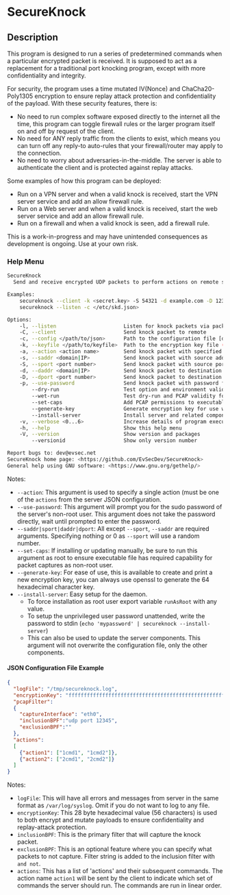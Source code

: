 # SecureKnock

## Description

This program is designed to run a series of predetermined commands when a particular encrypted packet is received.
It is supposed to act as a replacement for a traditional port knocking program, except with more confidentiality and integrity.

For security, the program uses a time mutated IV(Nonce) and ChaCha20-Poly1305 encryption to ensure replay attack protection and confidentiality of the payload.
With these security features, there is:

- No need to run complex software exposed directly to the internet all the time, this program can toggle firewall rules or the larger program itself on and off by request of the client.
- No need for ANY reply traffic from the clients to exist, which means you can turn off any reply-to auto-rules that your firewall/router may apply to the connection.
- No need to worry about adversaries-in-the-middle. The server is able to authenticate the client and is protected against replay attacks.

Some examples of how this program can be deployed:

- Run on a VPN server and when a valid knock is received, start the VPN server service and add an allow firewall rule.
- Run on a Web server and when a valid knock is received, start the web server service and add an allow firewall rule.
- Run on a firewall and when a valid knock is seen, add a firewall rule.

This is a work-in-progress and may have unintended consequences as development is ongoing. Use at your own risk.

### Help Menu

```bash
SecureKnock
  Send and receive encrypted UDP packets to perform actions on remote systems

Examples:
    secureknock --client -k <secret.key> -S 54321 -d example.com -D 1234 -a startwebserver
    secureknock --listen -c </etc/skd.json>

Options:
    -l, --listen                      Listen for knock packets via packet capture
    -C, --client                      Send knock packet to remote
    -c, --config </path/to/json>      Path to the configuration file [default: secureknockd.json]
    -k, --keyfile </path/to/keyfile>  Path to the encryption key file (Overrides key value in server config)
    -a, --action <action name>        Send knock packet with specified action name
    -s, --saddr <domain|IP>           Send knock packet with source address
    -S, --sport <port number>         Send knock packet with source port
    -d, --daddr <domain|IP>           Send knock packet to destination address
    -D, --dport <port number>         Send knock packet to destination port
    -p, --use-password                Send knock packet with password for sudo (required if server is not running as root)
        --dry-run                     Test option and environment validity with doing anything
        --wet-run                     Test dry-run and PCAP validity for server
        --set-caps                    Add PCAP permissions to executable (for running server as non-root user)
        --generate-key                Generate encryption key for use with server or client (save to file with '--keyfile')
        --install-server              Install server and related components (systemd, apparmor, config)
    -v, --verbose <0...6>             Increase details of program execution (Higher=more verbose) [default: 1]
    -h, --help                        Show this help menu
    -V, --version                     Show version and packages
        --versionid                   Show only version number

Report bugs to: dev@evsec.net
SecureKnock home page: <https://github.com/EvSecDev/SecureKnock>
General help using GNU software: <https://www.gnu.org/gethelp/>
```

Notes:

- `--action`: This argument is used to specify a single action (must be one of the `actions` from the server JSON configuration.
- `--use-password`: This argument will prompt you for the sudo password of the server's non-root user. This argument does not take the password directly, wait until prompted to enter the password.
- `--saddr|sport|daddr|dport`: All except `--sport`, `--saddr` are required arguments. Specifying nothing or 0 as `--sport` will use a random number.
- `--set-caps`: If installing or updating manually, be sure to run this argument as root to ensure executable file has required capability for packet captures as non-root user.
- `--generate-key`: For ease of use, this is available to create and print a new encryption key, you can always use openssl to generate the 64 hexadecimal character key.
- `--install-server`: Easy setup for the daemon.
  - To force installation as root user export variable `runAsRoot` with any value.
  - To setup the unprivileged user password unattended, write the password to stdin (`echo 'mypassword' | secureknock --install-server`)
  - This can also be used to update the server components. This argument will not overwrite the configuration file, only the other components.

#### JSON Configuration File Example

```json
{
  "logFile": "/tmp/secureknock.log",
  "encryptionKey": "ffffffffffffffffffffffffffffffffffffffffffffffffffffffffffffffffffffffffff",
  "pcapFilter":
  {
    "captureInterface": "eth0",
    "inclusionBPF":"udp port 12345",
    "exclusionBPF":""
  },
  "actions":
  [
    {"action1": ["1cmd1", "1cmd2"]},
    {"action2": ["2cmd1", "2cmd2"]}
  ]
}
```

Notes:

- `logFile`: This will have all errors and messages from server in the same format as `/var/log/syslog`. Omit if you do not want to log to any file.
- `encryptionKey`: This 28 byte hexadecimal value (56 characters) is used to both encrypt and mutate payloads to ensure confidentiality and replay-attack protection.
- `inclusionBPF`: This is the primary filter that will capture the knock packet.
- `exclusionBPF`: This is an optional feature where you can specify what packets to not capture. Filter string is added to the inclusion filter with `and not`.
- `actions`: This has a list of 'actions' and their subsequent commands. The action name `action1` will be sent by the client to indicate which set of commands the server should run. The commands are run in linear order.
